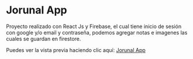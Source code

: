 # Jorunal App 

Proyecto realizado con React Js y Firebase, el cual tiene inicio de sesión con google y/o email y contraseña, podemos agregar notas e imagenes las cuales se guardan en firestore.

Puedes ver la vista previa haciendo clic aquí: [Jorunal App](https://journal-app-react.netlify.app/)